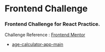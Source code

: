 # Frontend Challenge

### Frontend Challenge for React Practice.

Challenge Reference : [Frontend Mentor](https://www.frontendmentor.io/challenges)

- [age-calculator-app-main](https://hannah1306.github.io/frontend-challenge/age-calculator-app-main/)
